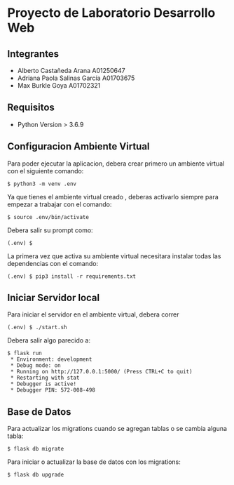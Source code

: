 # Proyecto de Laboratorio Desarrollo Web

## Integrantes
* Alberto Castañeda Arana A01250647
* Adriana Paola Salinas García A01703675
* Max Burkle Goya A01702321

## Requisitos
  * Python Version > 3.6.9

## Configuracion Ambiente Virtual
Para poder ejecutar la aplicacion, debera crear primero un ambiente virtual con el siguiente comando:

```
$ python3 -m venv .env
```

Ya que tienes el ambiente virtual creado , deberas activarlo siempre para empezar a trabajar con el comando: 

```
$ source .env/bin/activate
```

Debera salir su prompt como:
```
(.env) $ 
```

La primera vez que activa su ambiente virtual necesitara instalar todas las dependencias con el comando:
```
(.env) $ pip3 install -r requirements.txt
```


## Iniciar Servidor local
Para iniciar el servidor en el ambiente virtual, debera correr

```
(.env) $ ./start.sh
```

Debera salir algo parecido a:
```
$ flask run
 * Environment: development
 * Debug mode: on
 * Running on http://127.0.0.1:5000/ (Press CTRL+C to quit)
 * Restarting with stat
 * Debugger is active!
 * Debugger PIN: 572-008-498
```

## Base de Datos

Para actualizar los migrations cuando se agregan tablas o se cambia alguna tabla:
```
$ flask db migrate
```

Para iniciar o actualizar la base de datos con los migrations:
```
$ flask db upgrade
```

